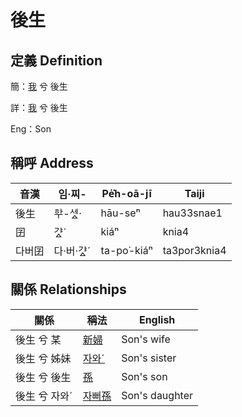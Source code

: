 # 後生
## 定義 Definition
簡：[我](member1.md) 兮 後生

詳：[我](member1.md) 兮 後生

Eng：Son

## 稱呼 Address

音漢 | 임·찌- | Pe̍͘h-oā-jī | Taiji
--- | --- | --- | --- 
後生 | ᄒᅷ-세ᇫ· | hāu-se͘ⁿ | hau33snae1 
囝 | 갸ᇫˊ | kiáⁿ | knia4 
다버囝 | 다·버·갸ᇫˊ | ta-po͘-kiáⁿ | ta3por3knia4 


## 關係 Relationships

關係 | 稱法 | English
--- | --- | --- 
後生 兮 某 | [新婦](member52.md) | Son's wife
後生 兮 姊妹 | [자와ˊ](member20.md) | Son's sister
後生 兮 後生 | [孫](member53.md) | Son's son
後生 兮 자와ˊ | [자뻐孫](member54.md) | Son's daughter
